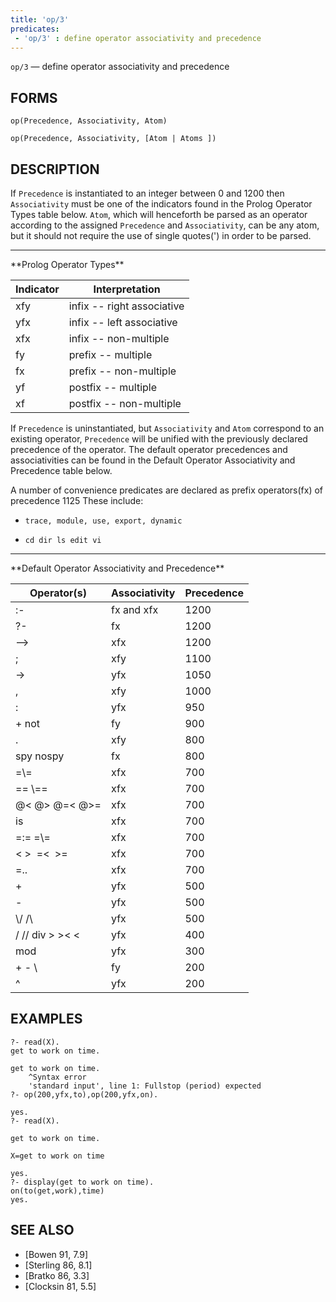 ```yaml
---
title: 'op/3'
predicates:
 - 'op/3' : define operator associativity and precedence
---
```

`op/3` — define operator associativity and precedence

## FORMS
```
op(Precedence, Associativity, Atom)

op(Precedence, Associativity, [Atom | Atoms ])
```
## DESCRIPTION

If `Precedence` is instantiated to an integer between 0 and 1200 then `Associativity` must be one of the indicators found in the Prolog Operator Types table below.  `Atom`, which will henceforth be parsed as an operator according to the assigned `Precedence` and `Associativity`, can be any atom, but it should not require the use of single quotes(') in order to be parsed.

<hr>
**Prolog Operator Types**

Indicator|Interpretation|
|----------|---------------|
| xfy | infix -- right associative | 
| yfx | infix -- left associative | 
| xfx | infix -- non-multiple | 
| fy | prefix -- multiple | 
| fx | prefix -- non-multiple | 
| yf | postfix -- multiple | 
| xf | postfix -- non-multiple | 


If `Precedence` is uninstantiated, but `Associativity` and `Atom` correspond to an existing operator, `Precedence` will be unified with the previously declared precedence of the operator. The default operator precedences and associativities can be found in the Default Operator Associativity and Precedence table below.

A number of convenience predicates are declared as prefix operators(fx) of precedence 1125 These include:

- `trace, module, use, export, dynamic`

- `cd dir ls edit vi`

<hr>
**Default Operator Associativity and Precedence**

Operator(s)|Associativity|Precedence|
|---------------|--------------|-----------|
| :- | fx and xfx | 1200 | 
| ?- | fx | 1200 | 
| --&gt; | xfx | 1200 | 
| ; | xfy | 1100 | 
| -&gt; | yfx | 1050 | 
|, | xfy | 1000 | 
| : | yfx | 950 | 
| + not | fy | 900 | 
| . | xfy | 800 | 
| spy nospy | fx | 800 | 
| =\\= | xfx | 700 | 
| == \\== | xfx | 700 | 
| @&lt;  @&gt;  @=&lt;  @&gt;= | xfx | 700 | 
| is | xfx | 700 | 
| =:= =\\= | xfx | 700 | 
| &lt; &gt; &nbsp;=&lt; &nbsp;&gt;= | xfx | 700 | 
| =.. | xfx | 700 | 
| + | yfx | 500 | 
| - | yfx | 500 | 
| \\/ \/\ | yfx | 500 | 
| / // div  &gt;  &gt;&lt;  &lt; | yfx | 400 | 
| mod | yfx | 300 | 
| + - \ | fy | 200 | 
| ^ | yfx | 200 | 

## EXAMPLES
```
?- read(X).
get to work on time.

get to work on time.
    ^Syntax error 
	'standard input', line 1: Fullstop (period) expected
?- op(200,yfx,to),op(200,yfx,on).

yes.
?- read(X).

get to work on time.

X=get to work on time 

yes.
?- display(get to work on time).
on(to(get,work),time)
yes.
```
## SEE ALSO

- [Bowen 91, 7.9]
- [Sterling 86, 8.1]
- [Bratko 86, 3.3]
- [Clocksin 81, 5.5]
